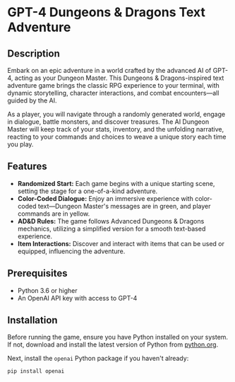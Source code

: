 # GPT-4 Dungeons & Dragons Text Adventure

## Description

Embark on an epic adventure in a world crafted by the advanced AI of GPT-4, acting as your Dungeon Master. This Dungeons & Dragons-inspired text adventure game brings the classic RPG experience to your terminal, with dynamic storytelling, character interactions, and combat encounters—all guided by the AI.

As a player, you will navigate through a randomly generated world, engage in dialogue, battle monsters, and discover treasures. The AI Dungeon Master will keep track of your stats, inventory, and the unfolding narrative, reacting to your commands and choices to weave a unique story each time you play.

## Features

- **Randomized Start:** Each game begins with a unique starting scene, setting the stage for a one-of-a-kind adventure.
- **Color-Coded Dialogue:** Enjoy an immersive experience with color-coded text—Dungeon Master's messages are in green, and player commands are in yellow.
- **AD&D Rules:** The game follows Advanced Dungeons & Dragons mechanics, utilizing a simplified version for a smooth text-based experience.
- **Item Interactions:** Discover and interact with items that can be used or equipped, influencing the adventure.

## Prerequisites

- Python 3.6 or higher
- An OpenAI API key with access to GPT-4

## Installation

Before running the game, ensure you have Python installed on your system. If not, download and install the latest version of Python from [python.org](https://www.python.org/downloads/).

Next, install the `openai` Python package if you haven't already:

```bash
pip install openai
